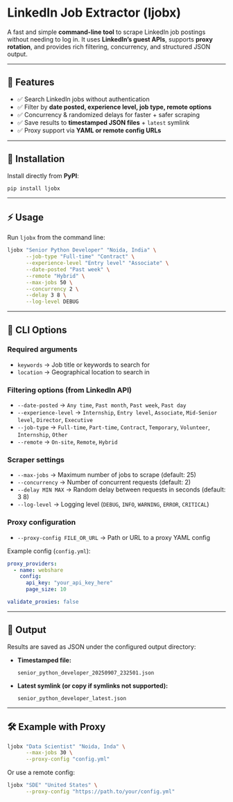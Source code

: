 # LinkedIn Job Extractor (ljobx)

A fast and simple **command-line tool** to scrape LinkedIn job postings without needing to log in.
It uses **LinkedIn’s guest APIs**, supports **proxy rotation**, and provides rich filtering, concurrency, and structured JSON output.

---

## 🔧 Features

* ✅ Search LinkedIn jobs without authentication
* ✅ Filter by **date posted, experience level, job type, remote options**
* ✅ Concurrency & randomized delays for faster + safer scraping
* ✅ Save results to **timestamped JSON files** + `latest` symlink
* ✅ Proxy support via **YAML or remote config URLs**

---

## 🚀 Installation

Install directly from **PyPI**:

```sh
pip install ljobx
```

---

## ⚡ Usage

Run `ljobx` from the command line:

```sh
ljobx "Senior Python Developer" "Noida, India" \
      --job-type "Full-time" "Contract" \
      --experience-level "Entry level" "Associate" \
      --date-posted "Past week" \
      --remote "Hybrid" \
      --max-jobs 50 \
      --concurrency 2 \
      --delay 3 8 \
      --log-level DEBUG
```

---

## 📌 CLI Options

### Required arguments

* `keywords` → Job title or keywords to search for
* `location` → Geographical location to search in

### Filtering options (from LinkedIn API)

* `--date-posted` → `Any time`, `Past month`, `Past week`, `Past day`
* `--experience-level` → `Internship`, `Entry level`, `Associate`, `Mid-Senior level`, `Director`, `Executive`
* `--job-type` → `Full-time`, `Part-time`, `Contract`, `Temporary`, `Volunteer`, `Internship`, `Other`
* `--remote` → `On-site`, `Remote`, `Hybrid`

### Scraper settings

* `--max-jobs` → Maximum number of jobs to scrape (default: 25)
* `--concurrency` → Number of concurrent requests (default: 2)
* `--delay MIN MAX` → Random delay between requests in seconds (default: 3 8)
* `--log-level` → Logging level (`DEBUG`, `INFO`, `WARNING`, `ERROR`, `CRITICAL`)

### Proxy configuration

* `--proxy-config FILE_OR_URL` → Path or URL to a proxy YAML config

Example config (`config.yml`):

```yaml
proxy_providers:
  - name: webshare
    config:
      api_key: "your_api_key_here"
      page_size: 10

validate_proxies: false
```

---

## 📂 Output

Results are saved as JSON under the configured output directory:

* **Timestamped file:**

  ```
  senior_python_developer_20250907_232501.json
  ```
* **Latest symlink (or copy if symlinks not supported):**

  ```
  senior_python_developer_latest.json
  ```

---

## 🛠 Example with Proxy

```sh
ljobx "Data Scientist" "Noida, Inda" \
      --max-jobs 30 \
      --proxy-config "config.yml"
```

Or use a remote config:

```sh
ljobx "SDE" "United States" \
      --proxy-config "https://path.to/your/config.yml"
```
